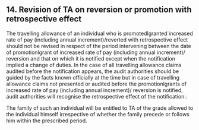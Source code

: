 ## 14. Revision of TA on reversion or promotion with retrospective effect

The travelling allowance of an individual who is promotedlgranted increased rate of pay (including annual increment)/reverted with retrospective effect should not be revised in respect of the period intervening between the date of promotionlgrant of increased rate of pay (including annual increment)/ reversion and that on which it is notified except when the notification implied a change of duties. In the case of all travelling allowance claims audited before the notification appears, the audit authorities should be guided by the facts known officially at the time but in case of travelling allowance claims not presented or audited before the promotionlgrants of increased rate of pay (including annual increment)/ reversion is notified, audit authorities will recognise the retrospective effect of the notification:.

The family of such an individual will be entitled to TA of the grade allowed to the individual himself irrespective of whether the family precede or follows him within the prescribed period.
